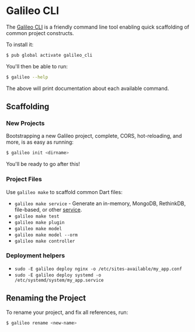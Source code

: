 # Galileo CLI

The [Galileo CLI](https://github.com/galileo-dart/cli) is a friendly
command line tool enabling quick scaffolding of common project
constructs.

To install it:

```bash
$ pub global activate galileo_cli
```

You'll then be able to run:

```bash
$ galileo --help
```

The above will print documentation about each available command.


## Scaffolding
### New Projects
Bootstrapping a new Galileo project, complete, CORS, hot-reloading, and
more, is as easy as running:

```bash
$ galileo init <dirname>
```

You'll be ready to go after this!

### Project Files
Use `galileo make` to scaffold common Dart files:
*  `galileo make service` - Generate an in-memory, MongoDB, RethinkDB, file-based, or other [service](../services/service-basics.md).
* `galileo make test`
* `galileo make plugin`
* `galileo make model`
* `galileo make model --orm`
* `galileo make controller`

### Deployment helpers
* `sudo -E galileo deploy nginx -o /etc/sites-available/my_app.conf`
* `sudo -E galileo deploy systemd -o /etc/systemd/system/my_app.service`

## Renaming the Project
To rename your project, and fix all references, run:

```bash
$ galileo rename <new-name>
```
